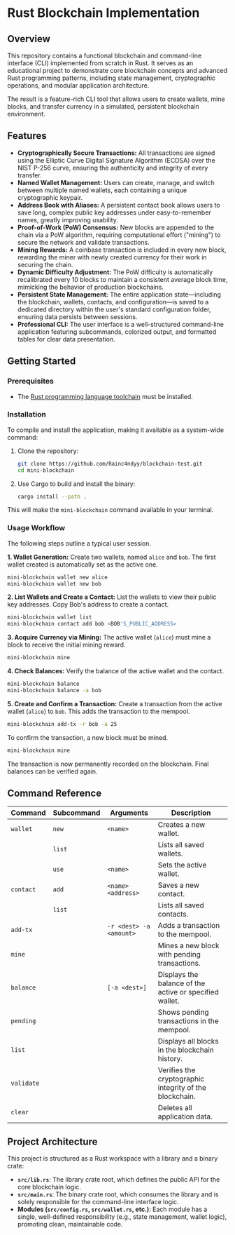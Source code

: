 # Rust Blockchain Implementation

## Overview

This repository contains a functional blockchain and command-line interface (CLI) implemented from scratch in Rust. It serves as an educational project to demonstrate core blockchain concepts and advanced Rust programming patterns, including state management, cryptographic operations, and modular application architecture.

The result is a feature-rich CLI tool that allows users to create wallets, mine blocks, and transfer currency in a simulated, persistent blockchain environment.

## Features

* **Cryptographically Secure Transactions:** All transactions are signed using the Elliptic Curve Digital Signature Algorithm (ECDSA) over the NIST P-256 curve, ensuring the authenticity and integrity of every transfer.
* **Named Wallet Management:** Users can create, manage, and switch between multiple named wallets, each containing a unique cryptographic keypair.
* **Address Book with Aliases:** A persistent contact book allows users to save long, complex public key addresses under easy-to-remember names, greatly improving usability.
* **Proof-of-Work (PoW) Consensus:** New blocks are appended to the chain via a PoW algorithm, requiring computational effort ("mining") to secure the network and validate transactions.
* **Mining Rewards:** A coinbase transaction is included in every new block, rewarding the miner with newly created currency for their work in securing the chain.
* **Dynamic Difficulty Adjustment:** The PoW difficulty is automatically recalibrated every 10 blocks to maintain a consistent average block time, mimicking the behavior of production blockchains.
* **Persistent State Management:** The entire application state—including the blockchain, wallets, contacts, and configuration—is saved to a dedicated directory within the user's standard configuration folder, ensuring data persists between sessions.
* **Professional CLI:** The user interface is a well-structured command-line application featuring subcommands, colorized output, and formatted tables for clear data presentation.

## Getting Started

### Prerequisites

* The [Rust programming language toolchain](https://rustup.rs/) must be installed.

### Installation

To compile and install the application, making it available as a system-wide command:

1.  Clone the repository:
    ```bash
    git clone https://github.com/Rainc4ndyy/blockchain-test.git
    cd mini-blockchain
    ```

2.  Use Cargo to build and install the binary:
    ```bash
    cargo install --path .
    ```

This will make the `mini-blockchain` command available in your terminal.

### Usage Workflow

The following steps outline a typical user session.

**1. Wallet Generation:**
Create two wallets, named `alice` and `bob`. The first wallet created is automatically set as the active one.
```bash
mini-blockchain wallet new alice
mini-blockchain wallet new bob
```

**2. List Wallets and Create a Contact:**
List the wallets to view their public key addresses. Copy Bob's address to create a contact.
```bash
mini-blockchain wallet list
mini-blockchain contact add bob <BOB'S_PUBLIC_ADDRESS>
```

**3. Acquire Currency via Mining:**
The active wallet (`alice`) must mine a block to receive the initial mining reward.
```bash
mini-blockchain mine
```

**4. Check Balances:**
Verify the balance of the active wallet and the contact.
```bash
mini-blockchain balance
mini-blockchain balance -a bob
```

**5. Create and Confirm a Transaction:**
Create a transaction from the active wallet (`alice`) to `bob`. This adds the transaction to the mempool.
```bash
mini-blockchain add-tx -r bob -a 25
```
To confirm the transaction, a new block must be mined.
```bash
mini-blockchain mine
```
The transaction is now permanently recorded on the blockchain. Final balances can be verified again.

## Command Reference

| Command | Subcommand | Arguments | Description |
|---|---|---|---|
| `wallet` | `new` | `<name>` | Creates a new wallet. |
| | `list` | | Lists all saved wallets. |
| | `use` | `<name>` | Sets the active wallet. |
| `contact`| `add` | `<name> <address>` | Saves a new contact. |
| | `list` | | Lists all saved contacts. |
| `add-tx` | | `-r <dest> -a <amount>` | Adds a transaction to the mempool. |
| `mine` | | | Mines a new block with pending transactions. |
| `balance`| | `[-a <dest>]` | Displays the balance of the active or specified wallet. |
| `pending`| | | Shows pending transactions in the mempool. |
| `list` | | | Displays all blocks in the blockchain history. |
| `validate`| | | Verifies the cryptographic integrity of the blockchain. |
| `clear` | | | Deletes all application data. |

## Project Architecture

This project is structured as a Rust workspace with a library and a binary crate:
* **`src/lib.rs`**: The library crate root, which defines the public API for the core blockchain logic.
* **`src/main.rs`**: The binary crate root, which consumes the library and is solely responsible for the command-line interface logic.
* **Modules (`src/config.rs`, `src/wallet.rs`, etc.)**: Each module has a single, well-defined responsibility (e.g., state management, wallet logic), promoting clean, maintainable code.
